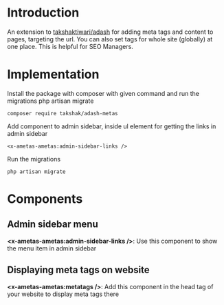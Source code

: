 # Introduction

An extension to <a href="https://github.com/takshaktiwari/adash" target="_blank">takshaktiwari/adash</a> for adding meta tags and content to pages, targeting the url. You can also set tags for whole site (globally) at one place. This is helpful for SEO Managers.

# Implementation

Install the package with composer with given command and run the migrations php artisan migrate

    composer require takshak/adash-metas

Add component to admin sidebar, inside ul element for getting the links in admin sidebar

    <x-ametas-ametas:admin-sidebar-links />

Run the migrations

    php artisan migrate

# Components

## Admin sidebar menu

**<x-ametas-ametas:admin-sidebar-links />**: Use this component to show the menu item in admin sidebar

## Displaying meta tags on website

**<x-ametas-ametas:metatags />**: Add this component in the head tag of your website to display meta tags there

